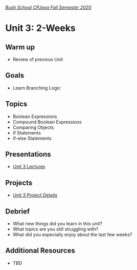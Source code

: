 [_Bush School CPJava Fall Semester 2020_](https://chandrunarayan.github.io/cpjava/)

# Unit 3: 2-Weeks

## Warm up
* Review of previous Unit

## Goals
* Learn Branching Logic

## Topics
* Boolean Expressions
* Compound Boolean Expressions
* Comparing Objects
* if Statements
* if-else Statements

## Presentations
* [Unit 3 Lectures](lectures.md)

## Projects
* [Unit 3 Project Details](projects.md)

## Debrief
* What new things did you learn in this unit?
* What topics are you still struggling with?
* What did you especially enjoy about the last few weeks?

## Additional Resources
* TBD
